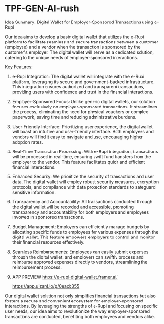# TPF-GEN-AI-rush

Idea Summary: Digital Wallet for Employer-Sponsored Transactions using e-Rupi

Our idea aims to develop a basic digital wallet that utilizes the e-Rupi platform to facilitate seamless and secure transactions between a customer (employee) and a vendor when the transaction is sponsored by the customer's employer. The digital wallet will serve as a dedicated solution, catering to the unique needs of employer-sponsored interactions.

Key Features:
1. e-Rupi Integration: The digital wallet will integrate with the e-Rupi platform, leveraging its secure and government-backed infrastructure. This integration ensures authorized and transparent transactions, providing users with confidence and trust in the financial interactions.

2. Employer-Sponsored Focus: Unlike generic digital wallets, our solution focuses exclusively on employer-sponsored transactions. It streamlines the process, eliminating the need for physical vouchers or complex paperwork, saving time and reducing administrative burdens.

3. User-Friendly Interface: Prioritizing user experience, the digital wallet will boast an intuitive and user-friendly interface. Both employees and vendors will find it easy to navigate and use, encouraging higher adoption rates.

4. Real-Time Transaction Processing: With e-Rupi integration, transactions will be processed in real-time, ensuring swift fund transfers from the employer to the vendor. This feature facilitates quick and efficient financial interactions.

5. Enhanced Security: We prioritize the security of transactions and user data. The digital wallet will employ robust security measures, encryption protocols, and compliance with data protection standards to safeguard sensitive information.

6. Transparency and Accountability: All transactions conducted through the digital wallet will be recorded and accessible, promoting transparency and accountability for both employers and employees involved in sponsored transactions.

7. Budget Management: Employers can efficiently manage budgets by allocating specific funds to employees for various expenses through the digital wallet. This feature empowers employers to control and monitor their financial resources effectively.

8. Seamless Reimbursements: Employees can easily submit expenses through the digital wallet, and employers can swiftly process and reimburse approved expenses directly to vendors, streamlining the reimbursement process.


9. APP PREVIEW
    https://e-rupi-digital-wallet.framer.ai/

     https://app.uizard.io/p/0eacb355

Our digital wallet solution not only simplifies financial transactions but also fosters a secure and convenient ecosystem for employer-sponsored interactions. By leveraging the strengths of e-Rupi and focusing on specific user needs, our idea aims to revolutionize the way employer-sponsored transactions are conducted, benefiting both employees and vendors alike.
